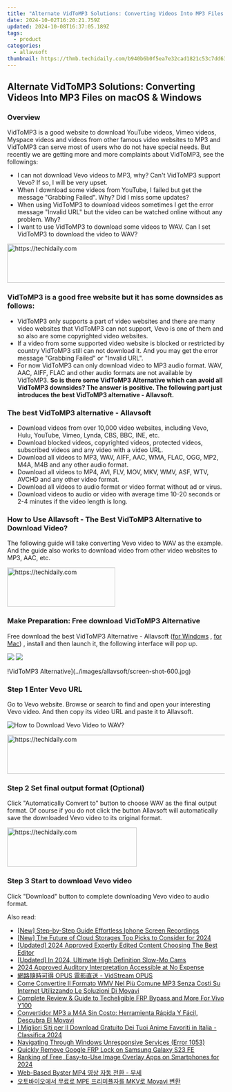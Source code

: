 ```yaml
---
title: "Alternate VidToMP3 Solutions: Converting Videos Into MP3 Files on macOS & Windows"
date: 2024-10-02T16:20:21.759Z
updated: 2024-10-08T16:37:05.189Z
tags:
  - product
categories:
  - allavsoft
thumbnail: https://thmb.techidaily.com/b940b6b0f5ea7e32cad1821c53c7dd63eece1d15c1851d2a65f8ffeb1e28c4c2.jpg
---
```


## Alternate VidToMP3 Solutions: Converting Videos Into MP3 Files on macOS & Windows

### Overview

VidToMP3 is a good website to download YouTube videos, Vimeo videos, Myspace videos and videos from other famous video websites to MP3 and VidToMP3 can serve most of users who do not have special needs. But recently we are getting more and more complaints about VidToMP3, see the followings:

* I can not download Vevo videos to MP3, why? Can't VidToMP3 support Vevo? If so, I will be very upset.
* When I download some videos from YouTube, I failed but get the message "Grabbing Failed". Why? Did I miss some updates?
* When using VidToMP3 to download videos sometimes I get the error message "Invalid URL" but the video can be watched online without any problem. Why?
* I want to use VidToMP3 to download some videos to WAV. Can I set VidToMP3 to download the video to WAV?

<!-- affiliate ads begin -->
<a href="https://appsumo.8odi.net/c/5597632/2052063/7443" target="_top" id="2052063">
  <img src="//a.impactradius-go.com/display-ad/7443-2052063" border="0" alt="https://techidaily.com" width="728" height="90"/>
</a>
<img height="0" width="0" src="https://appsumo.8odi.net/i/5597632/2052063/7443" style="position:absolute;visibility:hidden;" border="0" />
<!-- affiliate ads end -->

### VidToMP3 is a good free website but it has some downsides as follows:

* VidToMP3 only supports a part of video websites and there are many video websites that VidToMP3 can not support, Vevo is one of them and so also are some copyrighted video websites.
* If a video from some supported video website is blocked or restricted by country VidToMP3 still can not download it. And you may get the error message "Grabbing Failed" or "Invalid URL".
* For now VidToMP3 can only download video to MP3 audio format. WAV, AAC, AIFF, FLAC and other audio formats are not available by VidToMP3\. **So is there some VidToMP3 Alternative which can avoid all VidToMP3 downsides? The answer is positive. The following part just introduces the best VidToMP3 alternative - Allavsoft.**

### The best VidToMP3 alternative - Allavsoft

* Download videos from over 10,000 video websites, including Vevo, Hulu, YouTube, Vimeo, Lynda, CBS, BBC, INE, etc.
* Download blocked videos, copyrighted videos, protected videos, subscribed videos and any video with a video URL.
* Download all videos to MP3, WAV, AIFF, AAC, WMA, FLAC, OGG, MP2, M4A, M4B and any other audio format.
* Download all videos to MP4, AVI, FLV, MOV, MKV, WMV, ASF, WTV, AVCHD and any other video format.
* Download all videos to audio format or video format without ad or virus.
* Download videos to audio or video with average time 10-20 seconds or 2-4 minutes if the video length is long.

### How to Use Allavsoft - The Best VidToMP3 Alternative to Download Video?

The following guide will take converting Vevo video to WAV as the example. And the guide also works to download video from other video websites to MP3, AAC, etc.

<!-- affiliate ads begin -->
<a href="https://bluettius.sjv.io/c/5597632/2139112/17108" target="_top" id="2139112">
  <img src="//a.impactradius-go.com/display-ad/17108-2139112" border="0" alt="https://techidaily.com" width="250" height="90"/>
</a>
<img height="0" width="0" src="https://bluettius.sjv.io/i/5597632/2139112/17108" style="position:absolute;visibility:hidden;" border="0" />
<!-- affiliate ads end -->

### Make Preparation: Free download VidToMP3 Alternative

Free download the best VidToMP3 Alternative - Allavsoft ([for Windows](https://tools.techidaily.com/allavsoft/products/) , [for Mac](https://tools.techidaily.com/allavsoft/products/)) , install and then launch it, the following interface will pop up.

[![](https://www.allavsoft.com/how-to/../images/how-to/free-download-win.jpg)](https://tools.techidaily.com/allavsoft/products/) [![](https://www.allavsoft.com/how-to/../images/how-to/free-download-mac.jpg)](https://tools.techidaily.com/allavsoft/products/)

!VidToMP3 Alternative\](../images/allavsoft/screen-shot-600.jpg)

### Step 1 Enter Vevo URL

Go to Vevo website. Browse or search to find and open your interesting Vevo video. And then copy its video URL and paste it to Allavsoft.

![How to Download Vevo Video to WAV?](https://www.allavsoft.com/how-to/../images/how-to/download-rtmp-video/download-rtmp-video.jpg)

<!-- affiliate ads begin -->
<a href="https://appsumo.8odi.net/c/5597632/2049370/7443" target="_top" id="2049370">
  <img src="//a.impactradius-go.com/display-ad/7443-2049370" border="0" alt="https://techidaily.com" width="728" height="90"/>
</a>
<img height="0" width="0" src="https://appsumo.8odi.net/i/5597632/2049370/7443" style="position:absolute;visibility:hidden;" border="0" />
<!-- affiliate ads end -->

### Step 2 Set final output format (Optional)

Click "Automatically Convert to" button to choose WAV as the final output format. Of course if you do not click the button Allavsoft will automatically save the downloaded Vevo video to its original format.

<!-- affiliate ads begin -->
<a href="https://aligracehair.sjv.io/c/5597632/1934183/19272" target="_top" id="1934183">
  <img src="//a.impactradius-go.com/display-ad/19272-1934183" border="0" alt="https://techidaily.com" width="300" height="90"/>
</a>
<img height="0" width="0" src="https://aligracehair.sjv.io/i/5597632/1934183/19272" style="position:absolute;visibility:hidden;" border="0" />
<!-- affiliate ads end -->

### Step 3 Start to download Vevo video

Click "Download" button to complete downloading Vevo video to audio format.

<ins class="adsbygoogle"
     style="display:block"
     data-ad-format="autorelaxed"
     data-ad-client="ca-pub-7571918770474297"
     data-ad-slot="1223367746"></ins>

<ins class="adsbygoogle"
     style="display:block"
     data-ad-client="ca-pub-7571918770474297"
     data-ad-slot="8358498916"
     data-ad-format="auto"
     data-full-width-responsive="true"></ins>

<span class="atpl-alsoreadstyle">Also read:</span>
<div><ul>
<li><a href="https://remote-screen-capture.techidaily.com/new-step-by-step-guide-effortless-iphone-screen-recordings/"><u>[New] Step-by-Step Guide Effortless Iphone Screen Recordings</u></a></li>
<li><a href="https://fox-cloud.techidaily.com/new-the-future-of-cloud-storages-top-picks-to-consider-for-2024/"><u>[New] The Future of Cloud Storages Top Picks to Consider for 2024</u></a></li>
<li><a href="https://youtube-data.techidaily.com/ed-2024-approved-expertly-edited-content-choosing-the-best-editor/"><u>[Updated] 2024 Approved Expertly Edited Content Choosing The Best Editor</u></a></li>
<li><a href="https://fox-direct.techidaily.com/updated-in-2024-ultimate-high-definition-slow-mo-cams/"><u>[Updated] In 2024, Ultimate High Definition Slow-Mo Cams</u></a></li>
<li><a href="https://extra-resources.techidaily.com/2024-approved-auditory-interpretation-accessible-at-no-expense/"><u>2024 Approved Auditory Interpretation Accessible at No Expense</u></a></li>
<li><a href="https://win-info.techidaily.com/opus-vidstream-opus/"><u>網路隨時可得 OPUS 電影直送 - VidStream OPUS</u></a></li>
<li><a href="https://win-info.techidaily.com/come-convertire-il-formato-wmv-nel-piu-comune-mp3-senza-costi-su-internet-utilizzando-le-soluzioni-di-movavi/"><u>Come Convertire Il Formato WMV Nel Più Comune MP3 Senza Costi Su Internet Utilizzando Le Soluzioni Di Movavi</u></a></li>
<li><a href="https://android-unlock.techidaily.com/complete-review-and-guide-to-techeligible-frp-bypass-and-more-for-vivo-y100-by-drfone-android/"><u>Complete Review & Guide to Techeligible FRP Bypass and More For Vivo Y100</u></a></li>
<li><a href="https://win-info.techidaily.com/convertidor-mp3-a-m4a-sin-costo-herramienta-rapida-y-facil-descubra-el-movavi/"><u>Convertidor MP3 a M4A Sin Costo: Herramienta Rápida Y Fácil, Descubra El Movavi</u></a></li>
<li><a href="https://win-info.techidaily.com/i-migliori-siti-per-il-download-gratuito-dei-tuoi-anime-favoriti-in-italia-classifica-2024/"><u>I Migliori Siti per Il Download Gratuito Dei Tuoi Anime Favoriti in Italia - Classifica 2024</u></a></li>
<li><a href="https://win11.techidaily.com/navigating-through-windows-unresponsive-services-error-1053/"><u>Navigating Through Windows Unresponsive Services (Error 1053)</u></a></li>
<li><a href="https://review-topics.techidaily.com/quickly-remove-google-frp-lock-on-samsung-galaxy-s23-fe-by-drfone-android-unlock-remove-google-frp/"><u>Quickly Remove Google FRP Lock on Samsung Galaxy S23 FE</u></a></li>
<li><a href="https://fox-access.techidaily.com/ranking-of-free-easy-to-use-image-overlay-apps-on-smartphones-for-2024/"><u>Ranking of Free, Easy-to-Use Image Overlay Apps on Smartphones for 2024</u></a></li>
<li><a href="https://win-info.techidaily.com/web-based-byster-mp4/"><u>Web-Based Byster MP4 영상 자동 전환 - 무세</u></a></li>
<li><a href="https://win-info.techidaily.com/mpe-mkv-movavi/"><u>오토바이오에서 무료로 MPE 프리미퓰자를 MKV로 Movavi 변환</u></a></li>
</ul></div>

